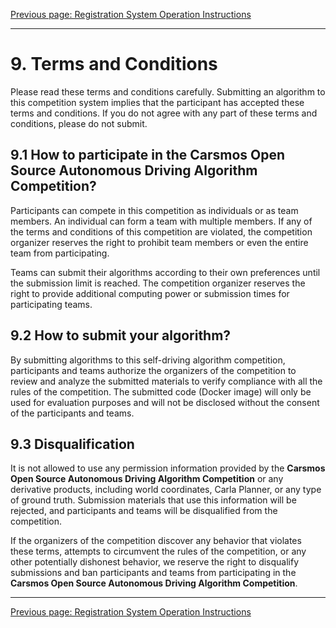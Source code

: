 [Previous page: Registration System Operation Instructions](en/signup_en)

------

# 9. Terms and Conditions

Please read these terms and conditions carefully. Submitting an algorithm to this competition system implies that the participant has accepted these terms and conditions. If you do not agree with any part of these terms and conditions, please do not submit.

## 9.1 How to participate in the Carsmos Open Source Autonomous Driving Algorithm Competition? 

Participants can compete in this competition as individuals or as team members. An individual can form a team with multiple members. If any of the terms and conditions of this competition are violated, the competition organizer reserves the right to prohibit team members or even the entire team from participating.

Teams can submit their algorithms according to their own preferences until the submission limit is reached. The competition organizer reserves the right to provide additional computing power or submission times for participating teams.

## 9.2  How to submit your algorithm?

By submitting algorithms to this self-driving algorithm competition, participants and teams authorize the organizers of the competition to review and analyze the submitted materials to verify compliance with all the rules of the competition. The submitted code (Docker image) will only be used for evaluation purposes and will not be disclosed without the consent of the participants and teams.

## 9.3 Disqualification

It is not allowed to use any permission information provided by the **Carsmos Open Source Autonomous Driving Algorithm Competition** or any derivative products, including world coordinates, Carla Planner, or any type of ground truth. Submission materials that use this information will be rejected, and participants and teams will be disqualified from the competition.

If the organizers of the competition discover any behavior that violates these terms, attempts to circumvent the rules of the competition, or any other potentially dishonest behavior, we reserve the right to disqualify submissions and ban participants and teams from participating in the **Carsmos Open Source Autonomous Driving Algorithm Competition**.

------

[Previous page: Registration System Operation Instructions](en/signup_en)

